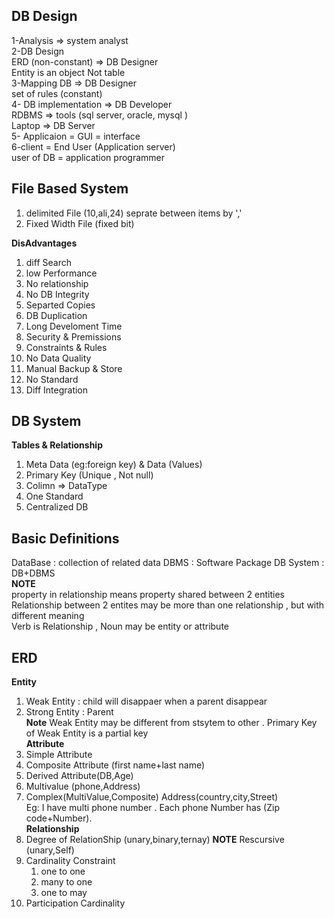 ## DB Design

1-Analysis => system analyst <br/>
2-DB Design <br/>
ERD (non-constant) => DB Designer <br/>
Entity is an object Not table <br/>
3-Mapping DB => DB Designer <br/>
set of rules (constant) <br/>
4- DB implementation => DB Developer <br/>
RDBMS => tools (sql server, oracle, mysql ) <br/>
Laptop => DB Server <br/>
5- Applicaion = GUI = interface <br/>
6-client = End User (Application server)<br/>
user of DB = application programmer <br/>
## File Based System

1. delimited File (10,ali,24) seprate between items by ',' 
2. Fixed Width File (fixed bit) 

**DisAdvantages**  
1. diff Search 
2. low Performance
3. No relationship 
4. No DB Integrity
5. Separted Copies 
6. DB Duplication 
7. Long Develoment Time 
8. Security & Premissions 
9. Constraints & Rules 
10. No Data Quality 
11. Manual Backup & Store 
12. No Standard 
13. Diff Integration 
## DB System
**Tables & Relationship**
1. Meta Data (eg:foreign key) & Data (Values) 
2. Primary Key (Unique , Not null)
3. Colimn => DataType
4. One Standard
5. Centralized DB
## Basic Definitions
DataBase : collection of related data
DBMS : Software Package 
DB System : DB+DBMS
<br/> **NOTE** <br/>
property in relationship means property shared between 2 entities
<br/>
Relationship between 2 entites may be more than one relationship , but with different meaning
<br/>
Verb is Relationship , Noun may be entity or attribute
## ERD
**Entity**
1. Weak Entity : child will disappaer when a parent disappear
2. Strong Entity : Parent <br/>
**Note**  Weak Entity may be different from stsytem to other . Primary Key of Weak Entity is a partial key <br/>
**Attribute**
1. Simple Attribute
2. Composite Attribute (first name+last name)
3. Derived Attribute(DB,Age)
4. Multivalue (phone,Address)
5. Complex(MultiValue,Composite) Address(country,city,Street) <br/>
Eg: I have multi phone number . Each phone Number has (Zip code+Number). <br/>
**Relationship**
1. Degree of RelationShip (unary,binary,ternay)
 **NOTE** Rescursive (unary,Self) 
2. Cardinality Constraint
   1. one to one
   2. many to one
   3. one to may
3. Participation Cardinality
   


